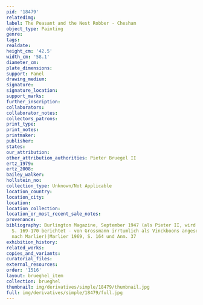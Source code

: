 ```yaml
---
pid: '18479'
relatedimg: 
label: The Peasant and the Nest Robber - Chesham
object_type: Painting
genre: 
tags: 
realdate: 
height_cm: '42.5'
width_cm: '58.1'
diameter_cm: 
plate_dimensions: 
support: Panel
drawing_medium: 
signature: 
signature_location: 
support_marks: 
further_inscription: 
collaborators: 
collaborator_notes: 
collectors_patrons: 
print_type: 
print_notes: 
printmaker: 
publisher: 
states: 
our_attribution: 
other_attribution_authorities: Pieter Bruegel II
ertz_1979: 
ertz_2008: 
bailey_walker: 
hollstein_no: 
collection_type: Unknown/Not Applicable
location_country: 
location_city: 
location: 
location_collection: 
location_or_most_recent_sale_notes: 
provenance: 
bibliography: Burlington Magazine, September 1947 (als Pieter II, wird -- wie Grauls
  S. 169-170 berichtet - von Grossmann irrtumlich als Vinckboons angesehen - zietiert
  nach Marlier)|Marlier 1969, S. 164 und Anm. 37
exhibition_history: 
related_works: 
copies_and_variants: 
curatorial_files: 
external_resources: 
order: '1516'
layout: brueghel_item
collection: brueghel
thumbnail: img/derivatives/simple/18479/thumbnail.jpg
full: img/derivatives/simple/18479/full.jpg
---
```

